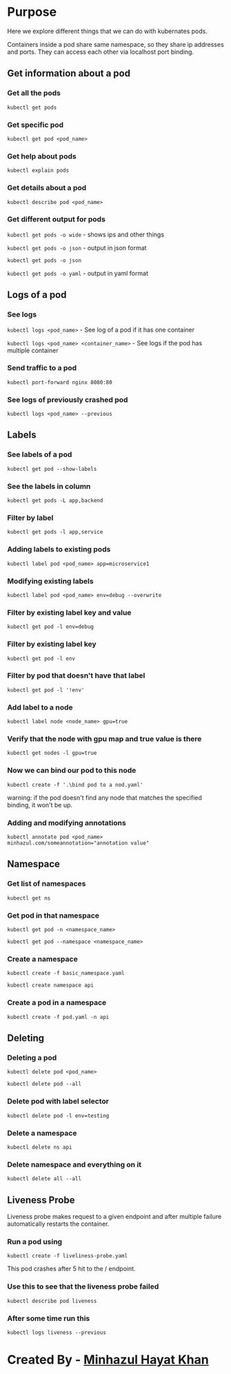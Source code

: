 # Purpose
Here we explore different things that we can do with kubernates pods.

Containers inside a pod share same namespace, so they share ip addresses and ports. They can access each other via localhost port binding.
## Get information about a pod
### Get all the pods
`kubectl get pods`

### Get specific pod
`kubectl get pod <pod_name>`

### Get help about pods
`kubectl explain pods`

### Get details about a pod
`kubectl describe pod <pod_name>`

### Get different output for pods
`kubectl get pods -o wide` - shows ips and other things

`kubectl get pods -o json` - output in json format

`kubectl get pods -o json`

`kubectl get pods -o yaml` - output in yaml format

## Logs of a pod

### See logs
`kubectl logs <pod_name>` - See log of a pod if it has one container

`kubectl logs <pod_name> <container_name>` - See logs if the pod has multiple container

### Send traffic to a pod
`kubectl port-forward nginx 8080:80`

### See logs of previously crashed pod
`kubectl logs <pod_name> --previous`

## Labels

### See labels of a pod
`kubectl get pod --show-labels`

### See the labels in column
`kubectl get pods -L app,backend`

### Filter by label
`kubectl get pods -l app,service`

### Adding labels to existing pods
`kubectl label pod <pod_name> app=microservice1`

### Modifying existing labels
`kubectl label pod <pod_name> env=debug --overwrite`

### Filter by existing label key and value
`kubectl get pod -l env=debug`

### Filter by existing label key
`kubectl get pod -l env`

### Filter by pod that **doesn't** have that label
`kubectl get pod -l '!env'`

### Add label to a node
`kubectl label node <node_name> gpu=true`

### Verify that the node with gpu map and true value is there
`kubectl get nodes -l gpu=true`

### Now we can bind our pod to this node
`kubectl create -f '.\bind pod to a nod.yaml'`

warning: if the pod doesn't find any node that matches the specified binding, it won't be up.

### Adding and modifying annotations
`kubectl annotate pod <pod_name> minhazul.com/someannotation="annotation value"`

## Namespace

### Get list of namespaces
`kubectl get ns`

### Get pod in that namespace
`kubectl get pod -n <namespace_name>`

`kubectl get pod --namespace <namespace_name>`

### Create a namespace
`kubectl create -f basic_namespace.yaml`

`kubectl create namespace api`

### Create a pod in a namespace
`kubectl create -f pod.yaml -n api`

## Deleting

### Deleting a pod
`kubectl delete pod <pod_name>`

`kubectl delete pod --all`

### Delete pod with label selector
`kubectl delete pod -l env=testing`

### Delete a namespace
`kubectl delete ns api`

### Delete namespace and everything on it
`kubectl delete all --all`

## Liveness Probe
Liveness probe makes request to a given endpoint and after multiple failure automatically restarts the container.

### Run a pod using 
`kubectl create -f liveliness-probe.yaml`

This pod crashes after 5 hit to the / endpoint. 

### Use this to see that the liveness probe failed
`kubectl describe pod liveness`

### After some time run this
`kubectl logs liveness --previous`



#
# Created By - [Minhazul Hayat Khan](https://github.com/minhaz1217)
